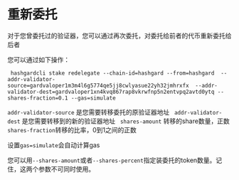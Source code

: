 # 重新委托
对于您曾委托过的验证器，您可以通过再次委托，对委托给前者的代币重新委托给后者

您可以通过如下操作：
```
 hashgardcli stake redelegate --chain-id=hashgard --from=hashgard  --addr-validator-source=gardvaloper1m3m4l6g5774qe5jj8cwlyasue22yh32jmhrxfx  --addr-validator-dest=gardvaloper1xn4kvq867rap8vkrwfnp5n2entvpq2avtd0ytq --shares-fraction=0.1 --gas=simulate

```

```addr-validator-source``` 是您需要转移委托的原验证器地址
``` addr-validator-dest``` 是您需要转移到的新的验证器地址
``` shares-amount``` 转移的share数量，正数
```shares-fraction```转移的比率，0到1之间的正数 

设置```gas=simulate```会自动计算gas

您可以用`--shares-amount`或者`--shares-percent`指定装委托的token数量。记住，这两个参数不可同时使用。

